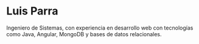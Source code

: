 # Luis Parra
Ingeniero de Sistemas, con experiencia en desarrollo web
con tecnologías como Java, Angular, MongoDB y bases de datos
relacionales.